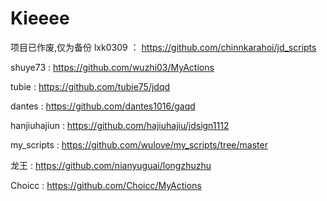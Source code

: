 # Kieeee


项目已作废,仅为备份
lxk0309 ：  https://github.com/chinnkarahoi/jd_scripts

shuye73  :  https://github.com/wuzhi03/MyActions

tubie :   https://github.com/tubie75/jdqd

dantes :  https://github.com/dantes1016/gaqd

hanjiuhajiun  : https://github.com/hajiuhajiu/jdsign1112

my_scripts :  https://github.com/wulove/my_scripts/tree/master

龙王 :  https://github.com/nianyuguai/longzhuzhu

Choicc  :   https://github.com/Choicc/MyActions

